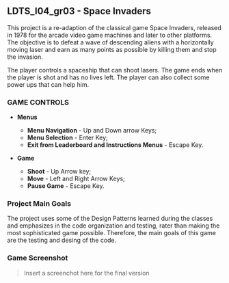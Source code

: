 ## LDTS_l04_gr03 - Space Invaders

This project is a re-adaption of the classical game Space Invaders, released in 1978 for the arcade video game machines and later to other platforms.
The objective is to defeat a wave of descending aliens with a horizontally moving laser and earn as many points as possible by killing them and stop the invasion.

The player controls a spaceship that can shoot lasers. The game ends when the player is shot and has no lives left. The player can also collect some power ups that can help him.

### GAME CONTROLS


- **Menus**
    - **Menu Navigation** - Up and Down arrow Keys;
    - **Menu Selection** - Enter Key;
    - **Exit from Leaderboard and Instructions Menus** - Escape Key.


- **Game**
    - **Shoot** -  Up Arrow key;
    - **Move** -  Left and Right Arrow Keys;
    - **Pause Game** - Escape Key.

### Project Main Goals

The project uses some of the Design Patterns learned during the classes and emphasizes in the code organization and testing, rater than making the most sophisticated game possible.
Therefore, the main goals of this game are the testing and desing of the code.

### Game Screenshot
> Insert a screenchot here for the final version



